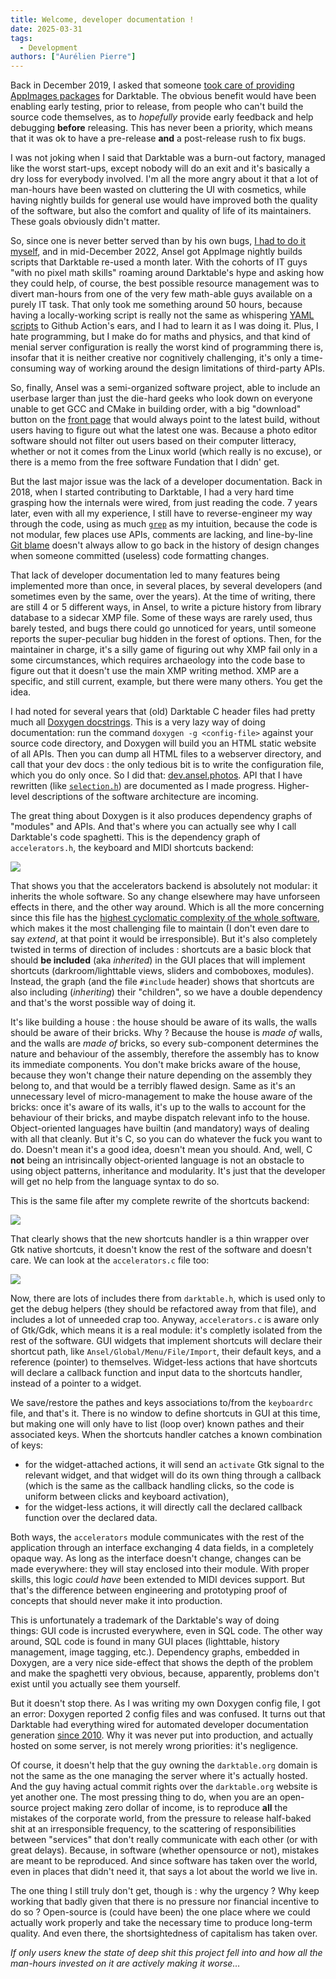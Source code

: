 ```yaml
---
title: Welcome, developer documentation !
date: 2025-03-31
tags:
  - Development
authors: ["Aurélien Pierre"]
---
```


Back in December 2019, I asked that someone [took care of providing AppImages packages](https://github.com/darktable-org/darktable/issues/3925) for Darktable. The obvious benefit would have been enabling early testing, prior to release, from people who can't build the source code themselves, as to _hopefully_ provide early feedback and help debugging __before__ releasing. This has never been a priority, which means that it was ok to have a pre-release __and__ a post-release rush to fix bugs.

I was not joking when I said that Darktable was a burn-out factory, managed like the worst start-ups, except nobody will do an exit and it's basically a dry loss for everybody involved. I'm all the more angry about it that a lot of man-hours have been wasted on cluttering the UI with cosmetics, while having nightly builds for general use would have improved both the quality of the software, but also the comfort and quality of life of its maintainers. These goals obviously didn't matter.

So, since one is never better served than by his own bugs, [I had to do it myself](https://github.com/aurelienpierreeng/ansel/commit/3852b1ba2c0be84c5130d4c21844f3199b3624b2), and in mid-December 2022, Ansel got AppImage nightly builds scripts that Darktable re-used a month later. With the cohorts of IT guys "with no pixel math skills" roaming around Darktable's hype and asking how they could help, of course, the best possible resource management was to divert man-hours from one of the very few math-able guys available on a purely IT task. That only took me something around 50 hours, because having a locally-working script is really not the same as whispering [YAML scripts](https://en.wikipedia.org/wiki/YAML) to Github Action's ears, and I had to learn it as I was doing it. Plus, I hate programming, but I make do for maths and physics, and that kind of menial server configuration is really the worst kind of programming there is, insofar that it is neither creative nor cognitively challenging, it's only a time-consuming way of working around the design limitations of third-party APIs.

So, finally, Ansel was a semi-organized software project, able to include an userbase larger than just the die-hard geeks who look down on everyone unable to get GCC and CMake in building order, with a big "download" button on the [front page](/) that would always point to the latest build, without users having to figure out what the latest one was. Because a photo editor software should not filter out users based on their computer litteracy, whether or not it comes from the Linux world (which really is no excuse), or there is a memo from the free software Fundation that I didn' get.

But the last major issue was the lack of a developer documentation. Back in 2018, when I started contributing to Darktable, I had a very hard time grasping how the internals were wired, from just reading the code. 7 years later, even with all my experience, I still have to reverse-engineer my way through the code, using as much [`grep`](https://en.wikipedia.org/wiki/Grep) as my intuition, because the code is not modular, few places use APIs, comments are lacking, and line-by-line [Git blame](https://git-scm.com/docs/git-blame) doesn't always allow to go back in the history of design changes when someone committed (useless) code formatting changes.

That lack of developer documentation led to many features being implemented more than once, in several places, by several developers (and sometimes even by the same, over the years). At the time of writing, there are still 4 or 5 different ways, in Ansel, to write a picture history from library database to a sidecar XMP file. Some of these ways are rarely used, thus barely tested, and bugs there could go unnoticed for years, until someone reports the super-peculiar bug hidden in the forest of options. Then, for the maintainer in charge, it's a silly game of figuring out why XMP fail only in a some circumstances, which requires archaeology into the code base to figure out that it doesn't use the main XMP writing method. XMP are a specific, and still current, example, but there were many others. You get the idea.

I had noted for several years that (old) Darktable C header files had pretty much all [Doxygen docstrings](https://www.doxygen.nl/manual/docblocks.html). This is a very lazy way of doing documentation: run the command `doxygen -g <config-file>` against your source code directory, and Doxygen will build you an HTML static website of all APIs. Then you can dump all HTML files to a webserver directory, and call that your dev docs : the only tedious bit is to write the configuration file, which you do only once. So I did that: [dev.ansel.photos](https://dev.ansel.photos). API that I have rewritten (like [`selection.h`](https://dev.ansel.photos/selection_8h.html)) are documented as I made progress. Higher-level descriptions of the software architecture are incoming.

The great thing about Doxygen is it also produces dependency graphs of "modules" and APIs. And that's where you can actually see why I call Darktable's code spaghetti. This is the dependency graph of `accelerators.h`, the keyboard and MIDI shortcuts backend:

![](accelerators-before.jpg)

That shows you that the accelerators backend is absolutely not modular: it inherits the whole software. So any change elsewhere may have unforseen effects in there, and the other way around. Which is all the more concerning since this file has the [highest cyclomatic complexity of the whole software](https://sonarcloud.io/component_measures?id=aurelienpierre_darktable&metric=complexity&view=list), which makes it the most challenging file to maintain (I don't even dare to say _extend_, at that point it would be irresponsible). But it's also completely twisted in terms of direction of includes : shortcuts are a basic block that should __be included__ (aka _inherited_) in the GUI places that will implement shortcuts (darkroom/lighttable views, sliders and comboboxes, modules). Instead, the graph (and the file `#include` header) shows that shortcuts are also including (_inheriting_) their "children", so we have a double dependency and that's the worst possible way of doing it.

It's like building a house : the house should be aware of its walls, the walls should be aware of their bricks. Why ? Because the house is _made of_ walls, and the walls are _made of_ bricks, so every sub-component determines the nature and behaviour of the assembly, therefore the assembly has to know its immediate components. You don't make bricks aware of the house, because they won't change their nature depending on the assembly they belong to, and that would be a terribly flawed design. Same as it's an unnecessary level of micro-management to make the house aware of the bricks: once it's aware of its walls, it's up to the walls to account for the behaviour of their bricks, and maybe dispatch relevant info to the house. Object-oriented languages have builtin (and mandatory) ways of dealing with all that cleanly. But it's C, so you can do whatever the fuck you want to do. Doesn't mean it's a good idea, doesn't mean you should. And, well, C __not__ being an intrisincally object-oriented language is not an obstacle to using object patterns, inheritance and modularity. It's just that the developer will get no help from the language syntax to do so.

This is the same file after my complete rewrite of the shortcuts backend:

![](accelerators-after.jpg)

That clearly shows that the new shortcuts handler is a thin wrapper over Gtk native shortcuts, it doesn't know the rest of the software and doesn't care. We can look at the `accelerators.c` file too:

![](accelerators-after-2.jpg)

Now, there are lots of includes there from `darktable.h`, which is used only to get the debug helpers (they should be refactored away from that file), and includes a lot of unneeded crap too. Anyway, `accelerators.c` is aware only of Gtk/Gdk, which means it is a real module: it's completly isolated from the rest of the software. GUI widgets that implement shortcuts will declare their shortcut path, like `Ansel/Global/Menu/File/Import`, their default keys, and a reference (pointer) to themselves. Widget-less actions that have shortcuts will declare a callback function and input data to the shortcuts handler, instead of a pointer to a widget.

We save/restore the pathes and keys associations to/from the `keyboardrc` file, and that's it. There is no window to define shortcuts in GUI at this time, but making one will only have to list (loop over) known pathes and their associated keys. When the shortcuts handler catches a known combination of keys:

- for the widget-attached actions, it will send an `activate` Gtk signal to the relevant widget, and that widget will do its own thing through a callback (which is the same as the callback handling clicks, so the code is uniform between clicks and keyboard activation),
- for the widget-less actions, it will directly call the declared callback function over the declared data.

Both ways, the `accelerators` module communicates with the rest of the application through an interface exchanging 4 data fields, in a completely opaque way. As long as the interface doesn't change, changes can be made everywhere: they will stay enclosed into their module. With proper skills, this logic _could have_ been extended to MIDI devices support. But that's the difference between engineering and prototyping proof of concepts that should never make it into production.

This is unfortunately a trademark of the Darktable's way of doing things: GUI code is incrusted everywhere, even in SQL code. The other way around, SQL code is found in many GUI places (lighttable, history management, image tagging, etc.). Dependency graphs, embedded in Doxygen, are a very nice side-effect that shows the depth of the problem and make the spaghetti very obvious, because, apparently, problems don't exist until you actually see them yourself.

But it doesn't stop there. As I was writing my own Doxygen config file, I got an error: Doxygen reported 2 config files and was confused. It turns out that Darktable had everything wired for automated developer documentation generation [since 2010](https://github.com/darktable-org/darktable/commits/master/doc/doxygen.conf). Why it was never put into production, and actually hosted on some server, is not merely wrong priorities: it's negligence.

Of course, it doesn't help that the guy owning the `darktable.org` domain is not the same as the one managing the server where it's actually hosted. And the guy having actual commit rights over the `darktable.org` website is yet another one. The most pressing thing to do, when you are an open-source project making zero dollar of income, is to reproduce __all__ the mistakes of the corporate world, from the pressure to release half-baked shit at an irresponsible frequency, to the scattering of responsibilities between "services" that don't really communicate with each other (or with great delays). Because, in software (whether opensource or not), mistakes are meant to be reproduced. And since software has taken over the world, even in places that didn't need it, that says a lot about the world we live in.

The one thing I still truly don't get, though is : why the urgency ? Why keep working that badly given that there is no pressure nor financial incentive to do so ? Open-source is (could have been) the one place where we could actually work properly and take the necessary time to produce long-term quality. And even there, the shortsightedness of capitalism has taken over.

_If only users knew the state of deep shit this project fell into and how all the man-hours invested on it are actively making it worse…_
